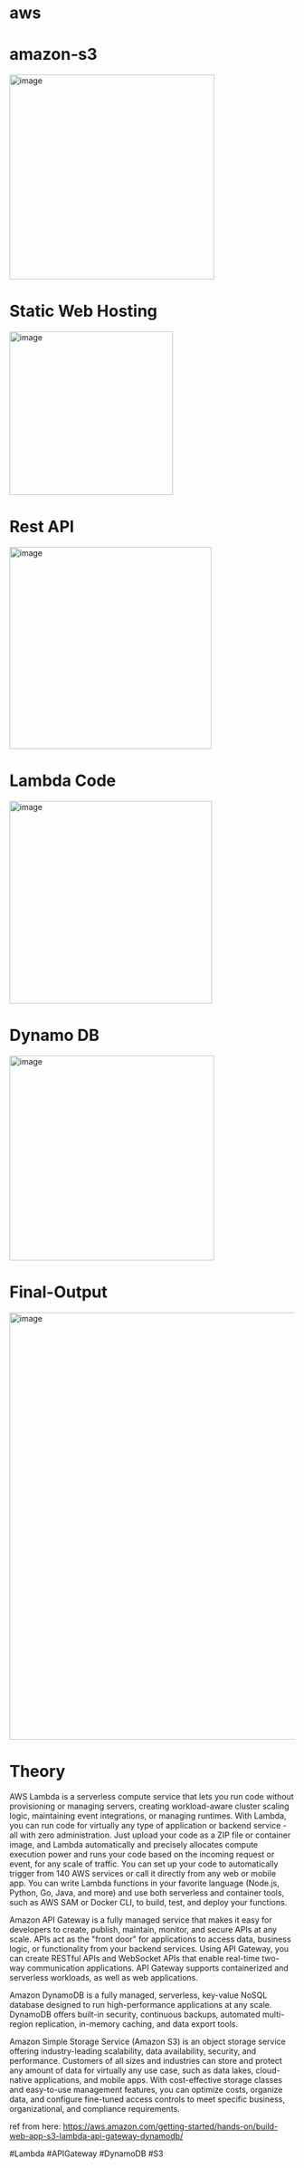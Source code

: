 # aws

# amazon-s3
<img width="362" alt="image" src="https://github.com/ayussh27/aws/assets/89251359/9fb07e44-e948-4a51-85c3-bb7d92707416"> <br>
# Static Web Hosting
<img width="289" alt="image" src="https://github.com/ayussh27/aws/assets/89251359/1385b4fd-0db9-480a-80c0-e564447fa7f9"> <br>
# Rest API
<img width="357" alt="image" src="https://github.com/ayussh27/aws/assets/89251359/038eaab0-4dad-43ef-856a-6b1501acb1b4"> <br>
# Lambda Code
<img width="358" alt="image" src="https://github.com/ayussh27/aws/assets/89251359/51c00763-9848-4f04-94a0-6733ebad0d63"> <br>
# Dynamo DB
<img width="362" alt="image" src="https://github.com/ayussh27/aws/assets/89251359/bdba081c-6f06-4a52-9840-2d0c4bba2ce5"> <br>
# Final-Output
<img width="755" alt="image" src="https://github.com/ayussh27/aws/assets/89251359/3378a034-64ab-4d8f-9cda-cd5db7011192"> <br>

# Theory
AWS Lambda is a serverless compute service that lets you run code without provisioning or managing servers, creating workload-aware cluster scaling logic, maintaining event integrations, or managing runtimes. With Lambda, you can run code for virtually any type of application or backend service - all with zero administration. Just upload your code as a ZIP file or container image, and Lambda automatically and precisely allocates compute execution power and runs your code based on the incoming request or event, for any scale of traffic. You can set up your code to automatically trigger from 140 AWS services or call it directly from any web or mobile app. You can write Lambda functions in your favorite language (Node.js, Python, Go, Java, and more) and use both serverless and container tools, such as AWS SAM or Docker CLI, to build, test, and deploy your functions.

Amazon API Gateway is a fully managed service that makes it easy for developers to create, publish, maintain, monitor, and secure APIs at any scale. APIs act as the "front door" for applications to access data, business logic, or functionality from your backend services. Using API Gateway, you can create RESTful APIs and WebSocket APIs that enable real-time two-way communication applications. API Gateway supports containerized and serverless workloads, as well as web applications.

Amazon DynamoDB is a fully managed, serverless, key-value NoSQL database designed to run high-performance applications at any scale. DynamoDB offers built-in security, continuous backups, automated multi-region replication, in-memory caching, and data export tools.

Amazon Simple Storage Service (Amazon S3) is an object storage service offering industry-leading scalability, data availability, security, and performance. Customers of all sizes and industries can store and protect any amount of data for virtually any use case, such as data lakes, cloud-native applications, and mobile apps. With cost-effective storage classes and easy-to-use management features, you can optimize costs, organize data, and configure fine-tuned access controls to meet specific business, organizational, and compliance requirements.

ref from here: https://aws.amazon.com/getting-started/hands-on/build-web-app-s3-lambda-api-gateway-dynamodb/

#Lambda #APIGateway #DynamoDB #S3

